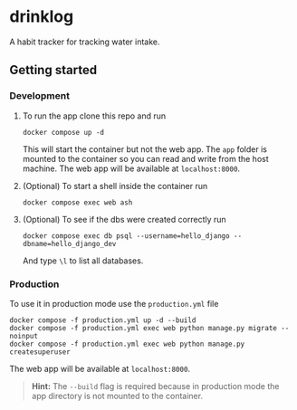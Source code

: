 # drinklog

A habit tracker for tracking water intake.

## Getting started

### Development

1. To run the app clone this repo and run

   ```
   docker compose up -d
   ```

   This will start the container but not the web app. The `app` folder is mounted to the container so you can read and write from the host machine.
   The web app will be available at `localhost:8000`.

2. (Optional) To start a shell inside the container run

   ```
   docker compose exec web ash
   ```

3. (Optional) To see if the dbs were created correctly run

   ```
   docker compose exec db psql --username=hello_django --dbname=hello_django_dev
   ```

   And type `\l` to list all databases.

### Production

To use it in production mode use the `production.yml` file

```
docker compose -f production.yml up -d --build
docker compose -f production.yml exec web python manage.py migrate --noinput
docker compose -f production.yml exec web python manage.py createsuperuser
```

The web app will be available at `localhost:8000`.

> **Hint:** The `--build` flag is required because in production mode the app directory is not mounted to the container.
